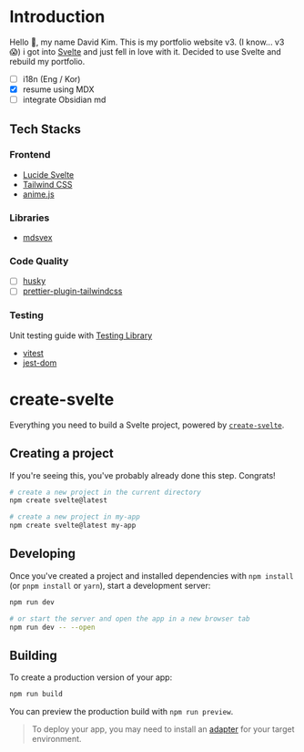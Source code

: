 # Introduction
Hello 👋, my name David Kim.
This is my portfolio website v3. (I know... v3 😱)
i got into [Svelte](https://svelte.dev/) and just fell in love with it. Decided to use Svelte and rebuild my portfolio.

- [ ] i18n (Eng / Kor)
- [x] resume using MDX
- [ ] integrate Obsidian md

## Tech Stacks

### Frontend
- [Lucide Svelte](https://lucide.dev/guide/packages/lucide-svelte)
- [Tailwind CSS](https://tailwindcss.com/)
- [anime.js](https://animejs.com/)

### Libraries
- [mdsvex](https://mdsvex.com/docs)

### Code Quality
- [ ] [husky](https://github.com/typicode/husky)
- [ ] [prettier-plugin-tailwindcss](https://tailwindcss.com/blog/automatic-class-sorting-with-prettier)

### Testing
Unit testing guide with [Testing Library](https://testing-library.com/docs/svelte-testing-library/setup/)
- [vitest](https://vitest.dev/)
- [jest-dom](https://github.com/testing-library/jest-dom)

# create-svelte

Everything you need to build a Svelte project, powered by [`create-svelte`](https://github.com/sveltejs/kit/tree/main/packages/create-svelte).

## Creating a project

If you're seeing this, you've probably already done this step. Congrats!

```bash
# create a new project in the current directory
npm create svelte@latest

# create a new project in my-app
npm create svelte@latest my-app
```

## Developing

Once you've created a project and installed dependencies with `npm install` (or `pnpm install` or `yarn`), start a development server:

```bash
npm run dev

# or start the server and open the app in a new browser tab
npm run dev -- --open
```

## Building

To create a production version of your app:

```bash
npm run build
```

You can preview the production build with `npm run preview`.

> To deploy your app, you may need to install an [adapter](https://kit.svelte.dev/docs/adapters) for your target environment.
